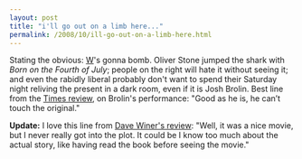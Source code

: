 ```yaml
---
layout: post
title: "i'll go out on a limb here..."
permalink: /2008/10/ill-go-out-on-a-limb-here.html
---
```


<p>Stating the obvious: <a href="http://www.wthemovie.com/">W</a>'s gonna bomb.  Oliver Stone jumped the shark with <em>Born on the Fourth of July</em>; people on the right will hate it without seeing it; and even the rabidly liberal probably don't want to spend their Saturday night reliving the present in a dark room, even if it is Josh Brolin.  Best line from the <a href="http://movies.nytimes.com/2008/10/17/movies/17ston.html?8dpc">Times review</a>, on Brolin's performance:  "Good as he is, he can’t touch the original."</p>

<p><strong>Update:</strong> I love this line from <a href="http://www.scripting.com/stories/2008/10/18/aVeryShortReviewOfW.html">Dave Winer's review</a>:  "Well, it was a nice movie, but I never really got into the plot. It could be I know too much about the actual story, like having read the book before seeing the movie."</p>



